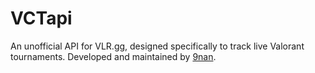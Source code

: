 # VCTapi
An unofficial API for VLR.gg, designed specifically to track live Valorant tournaments. Developed and maintained by [9nan](https://github.com/9nan).
